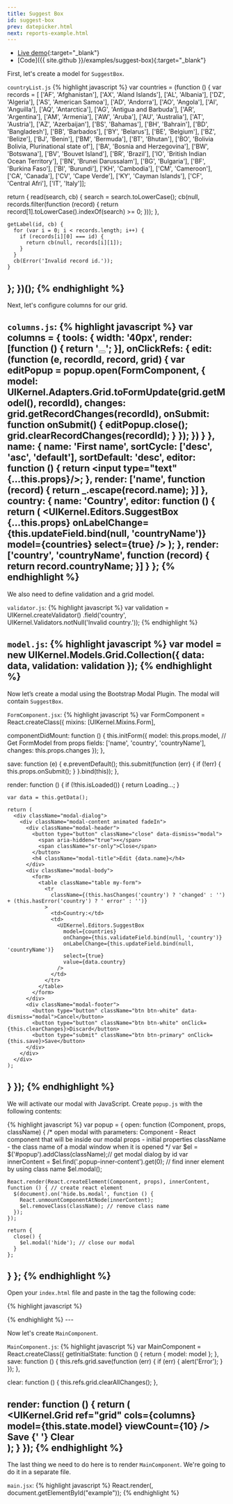 ```yaml
---
title: Suggest Box
id: suggest-box
prev: datepicker.html
next: reports-example.html
---
```


* [Live demo](/examples/suggest-box/){:target="_blank"}
* [Code]({{ site.github }}/examples/suggest-box){:target="_blank"}

First, let's create a model for `SuggestBox`.

`countryList.js`
{% highlight javascript %}
var countries = (function () {
  var records = [
    ['AF', 'Afghanistan'], ['AX', 'Aland Islands'], ['AL', 'Albania'], ['DZ', 'Algeria'], ['AS', 'American Samoa'], ['AD', 'Andorra'], ['AO', 'Angola'], ['AI', 'Anguilla'], ['AQ', 'Antarctica'], ['AG', 'Antigua and Barbuda'], ['AR', 'Argentina'], ['AM', 'Armenia'], ['AW', 'Aruba'], ['AU', 'Australia'], ['AT', 'Austria'], ['AZ', 'Azerbaijan'], ['BS', 'Bahamas'], ['BH', 'Bahrain'], ['BD', 'Bangladesh'], ['BB', 'Barbados'], ['BY', 'Belarus'], ['BE', 'Belgium'], ['BZ', 'Belize'], ['BJ', 'Benin'], ['BM', 'Bermuda'], ['BT', 'Bhutan'], ['BO', 'Bolivia Bolivia, Plurinational state of'], ['BA', 'Bosnia and Herzegovina'], ['BW', 'Botswana'], ['BV', 'Bouvet Island'], ['BR', 'Brazil'], ['IO', 'British Indian Ocean Territory'], ['BN', 'Brunei Darussalam'], ['BG', 'Bulgaria'], ['BF', 'Burkina Faso'], ['BI', 'Burundi'], ['KH', 'Cambodia'], ['CM', 'Cameroon'], ['CA', 'Canada'], ['CV', 'Cape Verde'], ['KY', 'Cayman Islands'], ['CF', 'Central Afri'], ['IT', 'Italy']];

  return {
    read(search, cb) {
      search = search.toLowerCase();
      cb(null, records.filter(function (record) {
        return record[1].toLowerCase().indexOf(search) >= 0;
      }));
    },

    getLabel(id, cb) {
      for (var i = 0; i < records.length; i++) {
        if (records[i][0] === id) {
          return cb(null, records[i][1]);
        }
      }
      cb(Error('Invalid record id.'));
    }
  };
})();
{% endhighlight %}
---

Next, let's configure columns for our grid.

`columns.js`:
{% highlight javascript %}
var columns = {
  tools: {
    width: '40px',
    render: [function () {
      return '<button ref="edit" class="btn btn-outline btn-success btn-xs"><i class="fa fa-pencil"></i></button>';
    }],
    onClickRefs: {
      edit: (function (e, recordId, record, grid) {
        var editPopup = popup.open(FormComponent, {
          model: UIKernel.Adapters.Grid.toFormUpdate(grid.getModel(), recordId),
          changes: grid.getRecordChanges(recordId),
          onSubmit: function onSubmit() {
            editPopup.close();
            grid.clearRecordChanges(recordId);
          }
        });
      })
    }
  },
  name: {
    name: 'First name',
    sortCycle: ['desc', 'asc', 'default'],
    sortDefault: 'desc',
    editor: function () {
         return <input type="text" {...this.props}/>;
    },
    render: ['name', function (record) {
      return _.escape(record.name);
    }]
  },
  country: {
    name: 'Country',
    editor: function () {
      return (
        <UIKernel.Editors.SuggestBox
          {...this.props}
          onLabelChange={this.updateField.bind(null, 'countryName')}
          model={countries}
          select={true}
        />
      );
    },
    render: ['country', 'countryName', function (record) {
      return record.countryName;
    }]
  }
};
{% endhighlight %}
---

We also need to define validation and a grid model.

`validator.js`:
{% highlight javascript %}
var validation = UIKernel.createValidator()
  .field('country', UIKernel.Validators.notNull('Invalid country.'));
{% endhighlight %}

`model.js`:
{% highlight javascript %}
var model = new UIKernel.Models.Grid.Collection({
  data: data,
  validation: validation
});
{% endhighlight %}
---

Now let’s create a modal using the Bootstrap Modal Plugin. The modal will contain `SuggestBox`.

`FormComponent.jsx`:
{% highlight javascript %}
var FormComponent = React.createClass({
  mixins: [UIKernel.Mixins.Form],

  componentDidMount: function () {
    this.initForm({
      model: this.props.model, // Get FormModel from props
      fields: ['name', 'country', 'countryName'],
      changes: this.props.changes
    });
  },

  save: function (e) {
    e.preventDefault();
    this.submit(function (err) {
      if (!err) {
        this.props.onSubmit();
      }
    }.bind(this));
  },

  render: function () {
    if (!this.isLoaded()) {
      return <span>Loading...</span>;
    }

    var data = this.getData();

    return (
      <div className="modal-dialog">
        <div className="modal-content animated fadeIn">
          <div className="modal-header">
            <button type="button" className="close" data-dismiss="modal">
              <span aria-hidden="true">×</span>
              <span className="sr-only">Close</span>
            </button>
            <h4 className="modal-title">Edit {data.name}</h4>
          </div>
          <div className="modal-body">
            <form>
              <table className="table my-form">
                <tr
                  className={(this.hasChanges('country') ? 'changed' : '') + (this.hasError('country') ? ' error' : '')}
                >
                  <td>Country:</td>
                  <td>
                    <UIKernel.Editors.SuggestBox
                      model={countries}
                      onChange={this.validateField.bind(null, 'country')}
                      onLabelChange={this.updateField.bind(null, 'countryName')}
                      select={true}
                      value={data.country}
                    />
                  </td>
                </tr>
              </table>
            </form>
          </div>
          <div className="modal-footer">
            <button type="button" className="btn btn-white" data-dismiss="modal">Cancel</button>
            <button type="button" className="btn btn-white" onClick={this.clearChanges}>Discard</button>
            <button type="submit" className="btn btn-primary" onClick={this.save}>Save</button>
          </div>
        </div>
      </div>
    );
  }
});
{% endhighlight %}
---

We will activate our modal with JavaScript. Create `popup.js` with the following contents:

{% highlight javascript %}
var popup = {
  open: function (Component, props, className) {
    /*
     open modal with parameters:
     Component - React component that will be inside our modal
     props - initial properties
     className - the class name of a modal window when it is opened
     */
    var $el = $('#popup').addClass(className);// get modal dialog by id
    var innerContent = $el.find('.popup-inner-content').get(0); // find inner element by using class name
    $el.modal();

    React.render(React.createElement(Component, props), innerContent, function () { // create react element
      $(document).on('hide.bs.modal', function () {
        React.unmountComponentAtNode(innerContent);
        $el.removeClass(className); // remove class name
      });
    });

    return {
      close() {
        $el.modal('hide'); // close our modal
      }
    };
  }
};
{% endhighlight %}
---

Open your `index.html` file and paste in the <body> tag the following code:

{% highlight javascript %}
<div class="container" id="example"></div>

<div class="modal fade" id="popup" tabIndex="-1" role="dialog" aria-hidden="true" style="display: none;">
  <div class="popup-inner-content"></div>
</div>
{% endhighlight %}
---

Now let's create `MainComponent`.

`MainComponent.js`:
{% highlight javascript %}
var MainComponent = React.createClass({
  getInitialState: function () {
    return {
      model: model
    };
  },
  save: function () {
    this.refs.grid.save(function (err) {
      if (err) {
        alert('Error');
      }
    });
  },

  clear: function () {
    this.refs.grid.clearAllChanges();
  },

  render: function () {
    return (
      <div>
        <UIKernel.Grid
          ref="grid"
          cols={columns}
          model={this.state.model}
          viewCount={10}
        />
        <a className="btn btn-success" onClick={this.save}>Save</a>
        {' '}
        <a className="btn btn-success" onClick={this.clear}>Clear</a>
      </div>
    );
  }
});
{% endhighlight %}
---

The last thing we need to do here is to render `MainComponent`. We're going to do it in a separate file.

`main.jsx`:
{% highlight javascript %}
React.render(<MainComponent/>, document.getElementById("example"));
{% endhighlight %}
